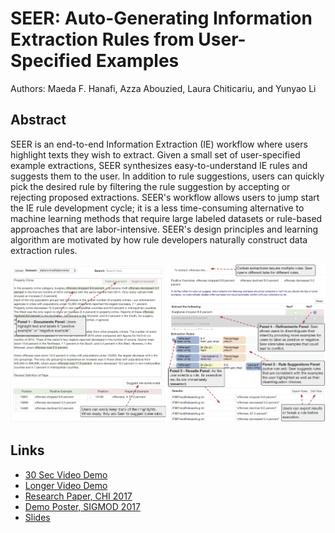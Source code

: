 # SEER: Auto-Generating Information Extraction Rules from User-Specified Examples
Authors: Maeda F. Hanafi, Azza Abouzied, Laura Chiticariu, and Yunyao Li

## Abstract 
SEER is an end-to-end Information Extraction (IE) workflow where users highlight texts they wish to extract. Given a small set of user-specified example extractions, SEER synthesizes easy-to-understand IE rules and suggests them to the user. In addition to rule suggestions, users can quickly pick the desired rule by filtering the rule suggestion by accepting or rejecting proposed extractions. SEER's workflow allows users to jump start the IE rule development cycle; it is a less time-consuming alternative to machine learning methods that require large labeled datasets or rule-based approaches that are labor-intensive. SEER's design principles and learning algorithm are motivated by how rule developers naturally construct data extraction rules.

![SEER Interface Screenshot](img/InterfaceSeerSigmod.png)

## Links

* [30 Sec Video Demo](https://www.youtube.com/watch?v=xF7WhkXk1Y0)
* [Longer Video Demo](https://youtu.be/3V3XRchtxRs)
* [Research Paper, CHI 2017](https://dl.acm.org/citation.cfm?id=3025540)
* [Demo Poster, SIGMOD 2017](http://maeda.herokuapp.com/pdf/SIGMODPoster.pdf)
* [Slides](https://www.slideshare.net/MaedaHanafi/seer-autogenerating-information-extraction-rules-from-userspecified-examples)

